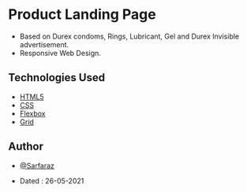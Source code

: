 # Product Landing Page

- Based on Durex condoms, Rings, Lubricant, Gel and Durex Invisible advertisement.
- Responsive Web Design.

## Technologies Used

- [HTML5](https://developer.mozilla.org/en-US/docs/Glossary/HTML5)
- [CSS](https://developer.mozilla.org/en-US/docs/Web/CSS)
- [Flexbox](https://developer.mozilla.org/en-US/docs/Learn/CSS/CSS_layout/Flexbox)
- [Grid](https://developer.mozilla.org/en-US/docs/Web/CSS/grid)
  
## Author

- [@Sarfaraz](https://www.github.com/GoogolDKhan)

- Dated : 26-05-2021
